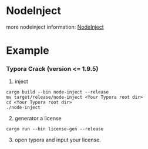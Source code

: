 # NodeInject

more nodeinject information: [NodeInject](https://github.com/DiamondHunters/NodeInject)

# Example
### Typora Crack (version <= 1.9.5)
1. inject
```shell
cargo build --bin node-inject --release
mv target/release/node-inject <Your Typora root dir>
cd <Your Typora root dir>
./node-inject
```
2. generator a license
```shell
cargo run --bin license-gen --release
```
3. open typora and input your license.
